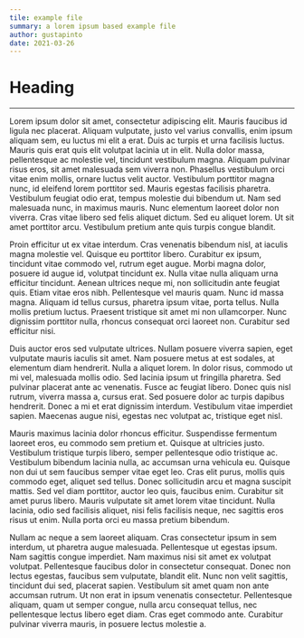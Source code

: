 ```yaml
---
tile: example file
summary: a lorem ipsum based example file
author: gustapinto
date: 2021-03-26
---
```


# Heading

---

Lorem ipsum dolor sit amet, consectetur adipiscing elit. Mauris faucibus id ligula nec placerat. Aliquam vulputate, justo vel varius convallis, enim ipsum aliquam sem, eu luctus mi elit a erat. Duis ac turpis et urna facilisis luctus. Mauris quis erat quis elit volutpat lacinia ut in elit. Nulla dolor massa, pellentesque ac molestie vel, tincidunt vestibulum magna. Aliquam pulvinar risus eros, sit amet malesuada sem viverra non. Phasellus vestibulum orci vitae enim mollis, ornare luctus velit auctor. Vestibulum porttitor magna nunc, id eleifend lorem porttitor sed. Mauris egestas facilisis pharetra. Vestibulum feugiat odio erat, tempus molestie dui bibendum ut. Nam sed malesuada nunc, in maximus mauris. Nunc elementum laoreet dolor non viverra. Cras vitae libero sed felis aliquet dictum. Sed eu aliquet lorem. Ut sit amet porttitor arcu. Vestibulum pretium ante quis turpis congue blandit.

Proin efficitur ut ex vitae interdum. Cras venenatis bibendum nisl, at iaculis magna molestie vel. Quisque eu porttitor libero. Curabitur ex ipsum, tincidunt vitae commodo vel, rutrum eget augue. Morbi magna dolor, posuere id augue id, volutpat tincidunt ex. Nulla vitae nulla aliquam urna efficitur tincidunt. Aenean ultrices neque mi, non sollicitudin ante feugiat quis. Etiam vitae eros nibh. Pellentesque vel mauris quam. Nunc id massa magna. Aliquam id tellus cursus, pharetra ipsum vitae, porta tellus. Nulla mollis pretium luctus. Praesent tristique sit amet mi non ullamcorper. Nunc dignissim porttitor nulla, rhoncus consequat orci laoreet non. Curabitur sed efficitur nisi.

Duis auctor eros sed vulputate ultrices. Nullam posuere viverra sapien, eget vulputate mauris iaculis sit amet. Nam posuere metus at est sodales, at elementum diam hendrerit. Nulla a aliquet lorem. In dolor risus, commodo ut mi vel, malesuada mollis odio. Sed lacinia ipsum ut fringilla pharetra. Sed pulvinar placerat ante ac venenatis. Fusce ac feugiat libero. Donec quis nisl rutrum, viverra massa a, cursus erat. Sed posuere dolor ac turpis dapibus hendrerit. Donec a mi et erat dignissim interdum. Vestibulum vitae imperdiet sapien. Maecenas augue nisi, egestas nec volutpat ac, tristique eget nisl.

Mauris maximus lacinia dolor rhoncus efficitur. Suspendisse fermentum laoreet eros, eu commodo sem pretium et. Quisque at ultricies justo. Vestibulum tristique turpis libero, semper pellentesque odio tristique ac. Vestibulum bibendum lacinia nulla, ac accumsan urna vehicula eu. Quisque non dui ut sem faucibus semper vitae eget leo. Cras elit purus, mollis quis commodo eget, aliquet sed tellus. Donec sollicitudin arcu et magna suscipit mattis. Sed vel diam porttitor, auctor leo quis, faucibus enim. Curabitur sit amet purus libero. Mauris vulputate sit amet lorem vitae tincidunt. Nulla lacinia, odio sed facilisis aliquet, nisi felis facilisis neque, nec sagittis eros risus ut enim. Nulla porta orci eu massa pretium bibendum.

Nullam ac neque a sem laoreet aliquam. Cras consectetur ipsum in sem interdum, ut pharetra augue malesuada. Pellentesque ut egestas ipsum. Nam sagittis congue imperdiet. Nam maximus nisi sit amet ex volutpat volutpat. Pellentesque faucibus dolor in consectetur consequat. Donec non lectus egestas, faucibus sem vulputate, blandit elit. Nunc non velit sagittis, tincidunt dui sed, placerat sapien. Vestibulum sit amet quam non ante accumsan rutrum. Ut non erat in ipsum venenatis consectetur. Pellentesque aliquam, quam ut semper congue, nulla arcu consequat tellus, nec pellentesque lectus libero eget diam. Cras eget commodo ante. Curabitur pulvinar viverra mauris, in posuere lectus molestie a.
